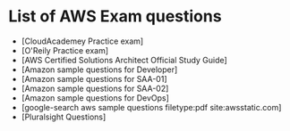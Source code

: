# List of AWS Exam questions

* [CloudAcademey Practice exam]
* [O'Reily Practice exam]
* [AWS Certified Solutions Architect Official Study Guide]
* [Amazon sample questions for Developer]
* [Amazon sample questions for SAA-01]
* [Amazon sample questions for SAA-02]
* [Amazon sample questions for DevOps]
* [google-search aws sample questions filetype:pdf site:awsstatic.com]
* [Pluralsight Questions]
